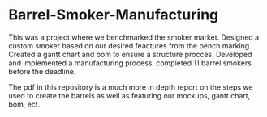 # Barrel-Smoker-Manufacturing
This was a project where we benchmarked the smoker market.
Designed a custom smoker based on our desired feactures from the bench marking.
Created a gantt chart and bom to ensure a structure procces.
Developed and implemented a manufacturing process.
completed 11 barrel smokers before the deadline.


The pdf in this repository is a much more in depth report on the steps we used to create the barrels as well as featuring our mockups, gantt chart, bom, ect.

